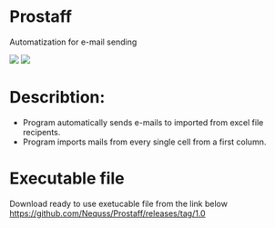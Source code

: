 # Prostaff
Automatization for e-mail sending

  <img src="https://i.imgur.com/VBRWUgY.png"/>
  <img src="https://i.imgur.com/h5gnjEs.png"/>
          
# Describtion:
- Program automatically sends e-mails to imported from excel file recipents.
- Program imports mails from every single cell from a first column.

# Executable file
Download ready to use exetucable file from the link below
https://github.com/Nequss/Prostaff/releases/tag/1.0
